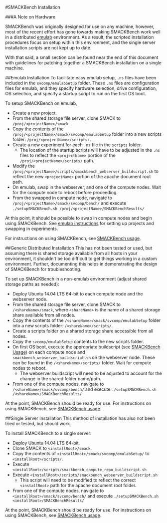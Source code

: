 #SMACKBench Installation

###A Note on Hardware

SMACKBench was originally designed for use on any machine, however, most of the
recent effort has gone towards making SMACKBench work well in a distributed
[emulab](http://emulab.net/) environment.  As a result, the scripted
installation procedures focus on setup within this environment, and the single
server installation scripts are not kept up to date.

With that said, a small section can be found near the end of this document with
guidelines for patching together a SMACKBench installation on a single machine.

##Emulab Installation
To facilitate easy emulab setup, `.ns` files have been included in the 
`svcomp/emulabSetup` folder.  These `.ns` files are configuration files for 
emulab, and they specify hardware selection, drive configuration, OS selection,
and specify a startup script to run on the first OS boot.

To setup SMACKBench on emulab,
- Create a new project.
- From the shared storage file server, clone SMACK to 
  `/proj/<projectName>/smack`.
- Copy the contents of the `/proj/<projectName>/smack/svcomp/emulabSetup` folder
  into a new scripts folder: `/proj/<projectName>/scripts/`.
- Create a new experiment for each `.ns` file in the `scripts` folder.
  - The location of the startup scripts will have to be adjusted in the `.ns` 
    files to reflect the `<projectName>` portion of the 
    `/proj/<projectName>/scripts/` path.
- Modify the `/proj/<projectName>/scripts/smackbench_webserver_buildscript.sh`
  to reflect the new `<projectName>` portion of the apache document root path.
- On emulab, swap in the webserver, and one of the compute nodes. Wait for the
  compute node to reboot before proceeding.
- From the swapped in compute node, navigate to 
  `/proj/<projectName>/smack/svcomp/bench/` and execute
  `./setupSMACKBench.sh /proj/<projectName>/SMACKBenchResults/`

At this point, it should be possible to swap in compute nodes and begin using
SMACKBench.  See [emulab instructions](https://wiki.emulab.net/Emulab/wiki) for
setting up projects and swapping in experiments.

For instructions on using SMACKBench, see [SMACKBench usage](SMACKBenchUsage.md).

##Generic Distributed Installation
This has not been tested or used, but assuming there is shared storage
available from all hosts in your environment, it shouldn't be too difficult to
get things working in a custom environment.  Further, documenting this helps in
demonstrating the design of SMACKBench for troubleshooting.

To set up SMACKBench in a non-emulab environment (adjust shared storage paths 
as needed):
- Deploy Ubuntu 14.04 LTS 64-bit to each compute node and the webserver node.
- From the shared storage file server, clone SMACK to 
  `/<shareName>/smack`, where `<shareName>` is the name of a shared storage
  share available from all nodes.
- Copy the contents of the `/<shareName>/smack/svcomp/emulabSetup` folder
  into a new scripts folder: `/<shareName>/scripts/`.
- Create a scripts folder on a shared storage share accessible from all nodes.
- Copy the `svcomp/emulabSetup` contents to the new scripts folder.
- On first OS boot, execute the appropriate buildscript (see 
  [SMACKBench Usage](SMACKBenchUsage.md)) on each compute node and 
  `smackbench_webserver_buildscript.sh` on the webserver node.  These can be 
  found in the `/<shareName>/scripts/` folder.  Wait for compute nodes to 
  reboot.
  - The webserver buildscript will need to be adjusted to account for the
    change in the shared folder name/path.
- From one of the compute nodes, navigate to `/<shareName>/smack/svcomp/bench/`
   and execute `./setupSMACKBench.sh /<shareName>/SMACKBenchResults/`

At the point, SMACKBench should be ready for use.  For instructions on using
SMACKBench, see [SMACKBench usage](SMACKBenchUsage.md).


##Single Server Installation
This method of installation has also not been tried or tested, but should work.

To install SMACKBench to a single server:
- Deploy Ubuntu 14.04 LTS 64-bit.
- Clone SMACK to `<installRoot>/smack`.
- Copy the contents of `<installRoot>/smack/svcomp/emulabSetup/` to 
  `<installRoot>/scripts/`.
- Execute `<installRoot>/scripts/smackbench_compute_repo_buildscript.sh`
- Execute `<installRoot>/scripts/smackbench_webserver_buildscript.sh`
  - This script will need to be modified to reflect the correct `<installRoot>`
    path for the apache document root folder.
- From one of the compute nodes, navigate to 
  `<installRoot>/smack/svcomp/bench/` and execute
  `./setupSMACKBench.sh <installRoot>/SMACKBenchResults/`

At the point, SMACKBench should be ready for use.  For instructions on using
SMACKBench, see [SMACKBench usage](SMACKBenchUsage.md).